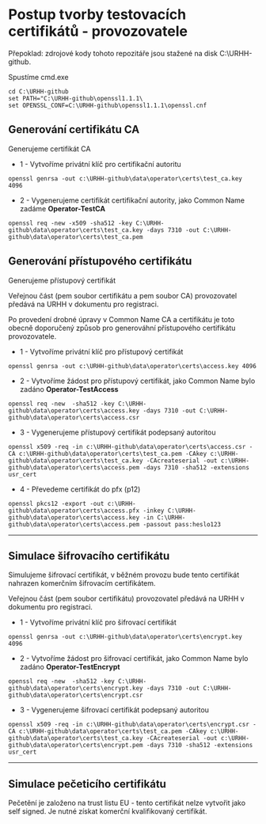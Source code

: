 # Postup tvorby testovacích certifikátů - provozovatele

Přepoklad: zdrojové kody tohoto repozitáře jsou stažené na disk C:\URHH-github.

Spustíme cmd.exe
```
cd C:\URHH-github
set PATH="C:\URHH-github\openssl1.1.1\
set OPENSSL_CONF=C:\URHH-github\openssl1.1.1\openssl.cnf
```
## Generování certifikátu CA
Generujeme certifikát CA

* 1 - Vytvoříme privátní klíč pro certifikační autoritu
```
openssl genrsa -out c:\URHH-github\data\operator\certs\test_ca.key 4096
```
* 2 - Vygenerujeme certifikát certifikační autority, jako Common Name zadáme **Operator-TestCA**
```
openssl req -new -x509 -sha512 -key C:\URHH-github\data\operator\certs\test_ca.key -days 7310 -out C:\URHH-github\data\operator\certs\test_ca.pem
```

## Generování přístupového certifikátu
Generujeme přístupový certifikát

Veřejnou část (pem soubor certifikátu a pem soubor CA) provozovatel předává na URHH v dokumentu pro registraci.

Po provedení drobné úpravy v Common Name CA a certifikátu je toto obecně doporučený způsob pro generováhní přístupového certifikátu provozovatele.

* 1 - Vytvoříme privátní klíč pro přístupový certifikát
```
openssl genrsa -out c:\URHH-github\data\operator\certs\access.key 4096
```
* 2 - Vytvoříme žádost pro přístupový certifikát, jako Common Name bylo zadáno **Operator-TestAccess**
```
openssl req -new  -sha512 -key C:\URHH-github\data\operator\certs\access.key -days 7310 -out C:\URHH-github\data\operator\certs\access.csr
```
* 3 - Vygenerujeme přístupový certifikát podepsaný autoritou
```
openssl x509 -req -in c:\URHH-github\data\operator\certs\access.csr -CA c:\URHH-github\data\operator\certs\test_ca.pem -CAkey c:\URHH-github\data\operator\certs\test_ca.key -CAcreateserial -out c:\URHH-github\data\operator\certs\access.pem -days 7310 -sha512 -extensions usr_cert
```
* 4 - Převedeme certifikát do pfx (p12)
```
openssl pkcs12 -export -out c:\URHH-github\data\operator\certs\access.pfx -inkey C:\URHH-github\data\operator\certs\access.key -in C:\URHH-github\data\operator\certs\access.pem -passout pass:heslo123
```

------------------------------------------------------------------------------------------

## Simulace šifrovacího certifikátu

Simulujeme šifrovací certifikát, v běžném provozu bude tento certifikát nahrazen komerčním šifrovacím certifikátem.

Veřejnou část (pem soubor certifikátu) provozovatel předává na URHH v dokumentu pro registraci.

* 1 - Vytvoříme privátní klíč pro šifrovací certifikát
```
openssl genrsa -out c:\URHH-github\data\operator\certs\encrypt.key 4096
```
* 2 - Vytvoříme žádost pro šifrovací certifikát, jako Common Name bylo zadáno **Operator-TestEncrypt**
```
openssl req -new  -sha512 -key C:\URHH-github\data\operator\certs\encrypt.key -days 7310 -out C:\URHH-github\data\operator\certs\encrypt.csr
```
* 3 - Vygenerujeme  šifrovací certifikát podepsaný autoritou
```
openssl x509 -req -in c:\URHH-github\data\operator\certs\encrypt.csr -CA c:\URHH-github\data\operator\certs\test_ca.pem -CAkey c:\URHH-github\data\operator\certs\test_ca.key -CAcreateserial -out c:\URHH-github\data\operator\certs\encrypt.pem -days 7310 -sha512 -extensions usr_cert
```

------------------------------------------------------------------------------------------

## Simulace pečeticího certifikátu

Pečetění je založeno na trust listu EU - tento certifikát nelze vytvořit jako self signed. Je nutné získat komerční kvalifikovaný certifikát.
